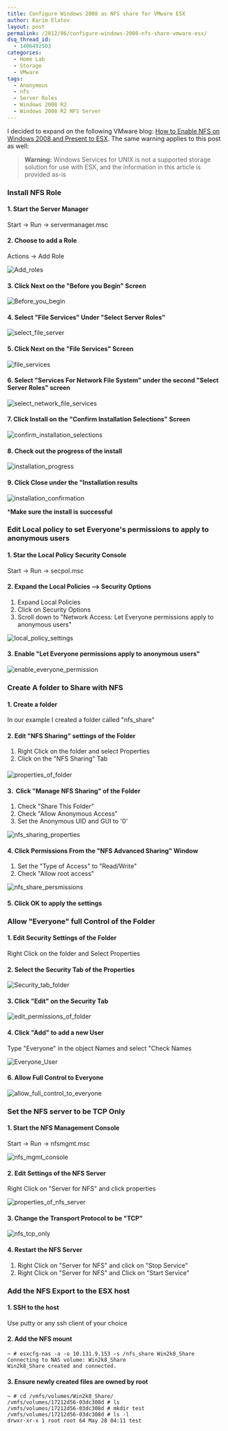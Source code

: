 ```yaml
---
title: Configure Windows 2008 as NFS share for VMware ESX
author: Karim Elatov
layout: post
permalink: /2012/06/configure-windows-2008-nfs-share-vmware-esx/
dsq_thread_id:
  - 1406492503
categories:
  - Home Lab
  - Storage
  - VMware
tags:
  - Anonymous
  - nfs
  - Server Roles
  - Windows 2008 R2
  - Windows 2008 R2 NFS Server
---
```

I decided to expand on the following VMware blog: [How to Enable NFS on Windows 2008 and Present to ESX](http://blogs.vmware.com/kb/2011/05/how-to-enable-nfs-on-windows-2008-and-present-to-esx.html). The same warning applies to this post as well:

> **Warning:** Windows Services for UNIX is not a supported storage solution for use with ESX, and the information in this article is provided as-is

### Install NFS Role

#### 1. Start the Server Manager

Start -> Run -> servermanager.msc

#### 2. Choose to add a Role

Actions -> Add Role

![Add_roles](http://assets.virtuallyhyper.com/2012-05-Add_roles.png)

#### 3. Click Next on the "Before you Begin" Screen

![Before_you_begin](http://assets.virtuallyhyper.com/2012-05-Before_you_begin.png)

#### 4. Select "File Services" Under "Select Server Roles"

![select_file_server](http://assets.virtuallyhyper.com/2012-05-select_file_server.png)

#### 5. Click Next on the "File Services" Screen

![file_services](http://assets.virtuallyhyper.com/2012-05-file_services.png)

#### 6. Select "Services For Network File System" under the second "Select Server Roles" screen

![select_network_file_services](http://assets.virtuallyhyper.com/2012-05-select_network_file_services.png)

#### 7. Click Install on the "Confirm Installation Selections" Screen

![confirm_installation_selections](http://assets.virtuallyhyper.com/2012-05-confirm_installation_selections.png)

#### 8. Check out the progress of the install

![installation_progress](http://assets.virtuallyhyper.com/2012-05-installation_progress.png)

#### 9. Click Close under the "Installation results

![installation_confirmation](http://assets.virtuallyhyper.com/2012-05-installation_confirmation.png)

***Make sure the install is successful**

### Edit Local policy to set Everyone's permissions to apply to anonymous users

#### 1. Star the Local Policy Security Console

Start -> Run -> secpol.msc

#### 2. Expand the Local Policies –> Security Options

1.  Expand Local Policies
2.  Click on Security Options
3.  Scroll down to "Network Access: Let Everyone permissions apply to anonymous users"

![local_policy_settings](http://assets.virtuallyhyper.com/2012-05-local_policy_settings.jpg)

#### 3. Enable "Let Everyone permissions apply to anonymous users"

![enable_everyone_permission](http://assets.virtuallyhyper.com/2012-05-enable_everyone_permission.jpg)

### Create A folder to Share with NFS

#### 1. Create a folder

In our example I created a folder called "nfs_share"

#### 2. Edit "NFS Sharing" settings of the Folder

1.  Right Click on the folder and select Properties
2.  Click on the "NFS Sharing" Tab

####

![properties_of_folder](http://assets.virtuallyhyper.com/2012-05-properties_of_folder.jpg)

#### 3.  Click "Manage NFS Sharing" of the Folder

1.  Check "Share This Folder"
2.  Check "Allow Anonymous Access"
3.  Set the Anonymous UID and GUI to '0'


![nfs_sharing_properties](http://assets.virtuallyhyper.com/2012-05-nfs_sharing_properties.jpg)

#### 4. Click Permissions From the "NFS Advanced Sharing" Window

1.  Set the "Type of Access" to "Read/Write"
2.  Check "Allow root access"


![nfs_share_persmissions](http://assets.virtuallyhyper.com/2012-05-nfs_share_persmissions.jpg)

#### 5. Click OK to apply the settings

### Allow "Everyone" full Control of the Folder

#### 1. Edit Security Settings of the Folder

Right Click on the folder and Select Properties

#### 2. Select the Security Tab of the Properties

![Security_tab_folder](http://assets.virtuallyhyper.com/2012-05-Security_tab_folder.jpg)

#### 3. Click "Edit" on the Security Tab

![edit_permissions_of_folder](http://assets.virtuallyhyper.com/2012-05-edit_permissions_of_folder.jpg)

#### 4. Click "Add" to add a new User

Type "Everyone" in the object Names and select "Check Names

![Everyone_User](http://assets.virtuallyhyper.com/2012-05-Everyone_User.jpg)

#### 6. Allow Full Control to Everyone

![allow_full_control_to_everyone](http://assets.virtuallyhyper.com/2012-05-allow_full_control_to_everyone.jpg)

### Set the NFS server to be TCP Only

#### 1. Start the NFS Management Console

Start -> Run -> nfsmgmt.msc

![nfs_mgmt_console](http://assets.virtuallyhyper.com/2012-05-nfs_mgmt_console.jpg)

#### 2. Edit Settings of the NFS Server

Right Click on "Server for NFS" and click properties

![properties_of_nfs_server](http://assets.virtuallyhyper.com/2012-05-properties_of_nfs_server.png)

#### 3. Change the Transport Protocol to be "TCP"

![nfs_tcp_only](http://assets.virtuallyhyper.com/2012-05-nfs_tcp_only.jpg)

#### 4. Restart the NFS Server

1.  Right Click on "Server for NFS" and click on "Stop Service"
2.  Right Click on "Server for NFS" and Click on "Start Service"

### Add the NFS Export to the ESX host

#### 1. SSH to the host

Use putty or any ssh client of your choice

#### 2. Add the NFS mount


	~ # esxcfg-nas -a -o 10.131.9.153 -s /nfs_share Win2k8_Share
	Connecting to NAS volume: Win2k8_Share
	Win2k8_Share created and connected.


#### 3. Ensure newly created files are owned by root


	~ # cd /vmfs/volumes/Win2k8_Share/
	/vmfs/volumes/17212d56-03dc308d # ls
	/vmfs/volumes/17212d56-03dc308d # mkdir test
	/vmfs/volumes/17212d56-03dc308d # ls -l
	drwxr-xr-x 1 root root 64 May 28 04:11 test


